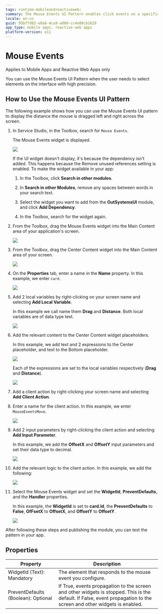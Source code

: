 ```yaml
---
tags: runtime-mobileandreactiveweb;  
summary: The Mouse Events UI Pattern enables click events on a specific widget or pattern.
locale: en-us
guid: 95bf7d02-e8a6-4ca9-a080-cc4e80cb1629
app_type: mobile apps, reactive web apps
platform-version: o11
---
```


# Mouse Events

<div class="info" markdown="1">

Applies to Mobile Apps and Reactive Web Apps only

</div>

You can use the Mouse Events UI Pattern when the user needs to select elements on the interface with high precision.

## How to Use the Mouse Events UI Pattern

The following example shows how you can use the Mouse Events UI pattern to display the distance the mouse is dragged left and right across the screen.

1. In Service Studio, in the Toolbox, search for `Mouse Events`.

    The Mouse Events widget is displayed.

    ![](images/mouseevents-1-ss.png)

    If the UI widget doesn't display, it's because the dependency isn't added. This happens because the Remove unused references setting is enabled. To make the widget available in your app:

    1. In the Toolbox, click **Search in other modules**.

    1. In **Search in other Modules**, remove any spaces between words in your search text.
    
    1. Select the widget you want to add from the **OutSystemsUI** module, and click **Add Dependency**. 
    
    1. In the Toolbox, search for the widget again.

1. From the Toolbox, drag the Mouse Events widget into the Main Content area of your application's screen.

    ![](images/mouseevents-2-ss.png)

1. From the Toolbox, drag the Center Content widget into the Main Content area of your screen.
 
    ![](images/mouseevents-3-ss.png)

1. On the **Properties** tab, enter a name in the **Name** property. In this example, we enter `card`.

    ![](images/mouseevents-4-ss.png)

1. Add 2 local variables by right-clicking on your screen name and selecting **Add Local Variable**.

    In this example we call name them **Drag** and **Distance**. Both local variables are of data type text.

    ![](images/mouseevents-5-ss.png)

1. Add the relevant content to the Center Content widget placeholders. 

   In this example, we add text and 2 expressions to the Center placeholder, and text to the Bottom placeholder. 

   ![](images/mouseevents-6-ss.png)

   Each of the expressions are set to the local variables respectively (**Drag** and **Distance**).

   ![](images/mouseevents-7-ss.png)

1. Add a client action by right-clicking your screen name and selecting **Add Client Action**.

1. Enter a name for the client action. In this example, we enter `MouseEventsMove`.

   ![](images/mouseevents-8-ss.png)

1. Add 2 input parameters by right-clicking the client action and selecting **Add Input Parameter**.

    In this example, we add the **OffsetX** and **OffsetY** input parameters and set their data type to decimal.

    ![](images/mouseevents-9-ss.png)

1. Add the relevant logic to the client action. In this example, we add the following:

    ![](images/mouseevents-10-ss.png)

1. Select the Mouse Events widget and set the **WidgetId**, **PreventDefaults**, and the **Handler** properties. 

    In this example, the **WidgetId** is set to **card.Id**, the **PreventDefaults** to **False**, **OfFsetX** to **OffsetX**, and **OffsetY** to **OffsetY**.

    ![](images/mouseevents-11-ss.png)

After following these steps and publishing the module, you can test the pattern in your app.

## Properties

| **Property** | **Description** |
|---|---|
| WidgetId (Text): Mandatory | The element that responds to the mouse event you configure. |
| PreventDefaults (Boolean): Optional | If True, events propagation to the screen and other widgets is stopped. This is the default. If False, event propagation to the screen and other widgets is enabled. |
